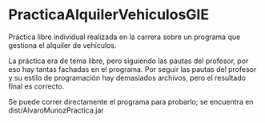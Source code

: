 # PracticaAlquilerVehiculosGIE
Práctica libre individual realizada en la carrera sobre un programa que gestiona el alquiler de vehículos.

La práctica era de tema libre, pero siguiendo las pautas del profesor, por eso hay tantas fachadas en el programa.
Por seguir las pautas del profesor y su estilo de programación hay demasiados archivos, pero el resultado final es correcto.

Se puede correr directamente el programa para probarlo; se encuentra en dist/AlvaroMunozPractica.jar
